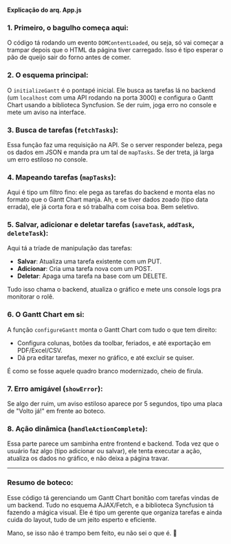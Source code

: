 **Explicação do arq. App.js**

### 1. **Primeiro, o bagulho começa aqui:**
O código tá rodando um evento `DOMContentLoaded`, ou seja, só vai começar a trampar depois que o HTML da página tiver carregado. Isso é tipo esperar o pão de queijo sair do forno antes de comer.

### 2. **O esquema principal:**
O `initializeGantt` é o pontapé inicial. Ele busca as tarefas lá no backend (um `localhost` com uma API rodando na porta 3000) e configura o Gantt Chart usando a biblioteca Syncfusion. Se der ruim, joga erro no console e mete um aviso na interface.

### 3. **Busca de tarefas (`fetchTasks`):**
Essa função faz uma requisição na API. Se o server responder beleza, pega os dados em JSON e manda pra um tal de `mapTasks`. Se der treta, já larga um erro estiloso no console.

### 4. **Mapeando tarefas (`mapTasks`):**
Aqui é tipo um filtro fino: ele pega as tarefas do backend e monta elas no formato que o Gantt Chart manja. Ah, e se tiver dados zoado (tipo data errada), ele já corta fora e só trabalha com coisa boa. Bem seletivo.

### 5. **Salvar, adicionar e deletar tarefas (`saveTask`, `addTask`, `deleteTask`):**
Aqui tá a tríade de manipulação das tarefas:
- **Salvar**: Atualiza uma tarefa existente com um PUT.
- **Adicionar**: Cria uma tarefa nova com um POST.
- **Deletar**: Apaga uma tarefa na base com um DELETE.

Tudo isso chama o backend, atualiza o gráfico e mete uns console logs pra monitorar o rolê.

### 6. **O Gantt Chart em si:**
A função `configureGantt` monta o Gantt Chart com tudo o que tem direito:
- Configura colunas, botões da toolbar, feriados, e até exportação em PDF/Excel/CSV.
- Dá pra editar tarefas, mexer no gráfico, e até excluir se quiser.

É como se fosse aquele quadro branco modernizado, cheio de firula.

### 7. **Erro amigável (`showError`):**
Se algo der ruim, um aviso estiloso aparece por 5 segundos, tipo uma placa de "Volto já!" em frente ao boteco.

### 8. **Ação dinâmica (`handleActionComplete`):**
Essa parte parece um sambinha entre frontend e backend. Toda vez que o usuário faz algo (tipo adicionar ou salvar), ele tenta executar a ação, atualiza os dados no gráfico, e não deixa a página travar.

---

### Resumo de boteco:
Esse código tá gerenciando um Gantt Chart bonitão com tarefas vindas de um backend. Tudo no esquema AJAX/Fetch, e a biblioteca Syncfusion tá fazendo a mágica visual. Ele é tipo um gerente que organiza tarefas e ainda cuida do layout, tudo de um jeito esperto e eficiente. 

Mano, se isso não é trampo bem feito, eu não sei o que é. 🤌
